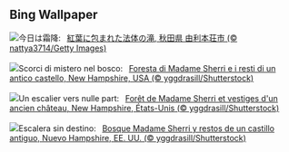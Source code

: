 ## Bing Wallpaper
![](https://www.bing.com/th?id=OHR.HottaiFalls2024_JA-JP5036595123_UHD.jpg&w=1000)今日は霜降:&nbsp;&ensp;[紅葉に包まれた法体の滝, 秋田県 由利本荘市 (© nattya3714/Getty Images)](https://www.bing.com/th?id=OHR.HottaiFalls2024_JA-JP5036595123_UHD.jpg)
<br><br/>
![](https://www.bing.com/th?id=OHR.MadameSherriCastle_IT-IT9899044856_UHD.jpg&w=1000)Scorci di mistero nel bosco:&nbsp;&ensp;[Foresta di Madame Sherri e i resti di un antico castello, New Hampshire, USA (© yggdrasill/Shutterstock)](https://www.bing.com/th?id=OHR.MadameSherriCastle_IT-IT9899044856_UHD.jpg)
<br><br/>
![](https://www.bing.com/th?id=OHR.MadameSherriCastle_FR-FR1984816895_UHD.jpg&w=1000)Un escalier vers nulle part:&nbsp;&ensp;[Forêt de Madame Sherri et vestiges d'un ancien château, New Hampshire, États-Unis (© yggdrasill/Shutterstock)](https://www.bing.com/th?id=OHR.MadameSherriCastle_FR-FR1984816895_UHD.jpg)
<br><br/>
![](https://www.bing.com/th?id=OHR.MadameSherriCastle_ES-ES5465850896_UHD.jpg&w=1000)Escalera sin destino:&nbsp;&ensp;[Bosque Madame Sherri y restos de un castillo antiguo, Nuevo Hampshire, EE. UU. (© yggdrasill/Shutterstock)](https://www.bing.com/th?id=OHR.MadameSherriCastle_ES-ES5465850896_UHD.jpg)
<br><br/>
